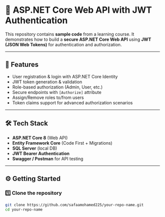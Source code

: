 # 🔐 ASP.NET Core Web API with JWT Authentication

This repository contains **sample code** from a learning course. 
It demonstrates how to build a **secure ASP.NET Core Web API** using **JWT (JSON Web Tokens)** for authentication and authorization.  

---

## 🚀 Features
- User registration & login with ASP.NET Core Identity  
- JWT token generation & validation  
- Role-based authorization (Admin, User, etc.)  
- Secure endpoints with `[Authorize]` attribute  
- Assign/Remove roles to/from users  
- Token claims support for advanced authorization scenarios  

---

## 🛠️ Tech Stack
- **ASP.NET Core 8** (Web API)  
- **Entity Framework Core** (Code First + Migrations)  
- **SQL Server** (local DB)  
- **JWT Bearer Authentication**  
- **Swagger / Postman** for API testing  

---

## ⚙️ Getting Started

### 1️⃣ Clone the repository
```bash
git clone https://github.com/safaamohamed225/your-repo-name.git
cd your-repo-name
